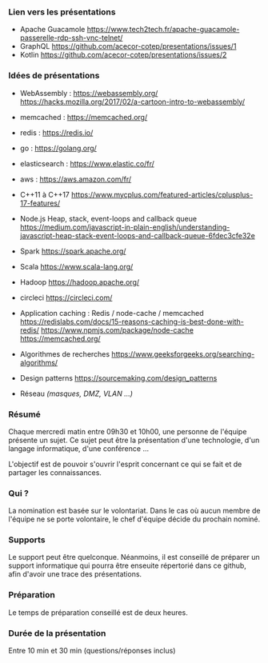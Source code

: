 ### Lien vers les présentations

- Apache Guacamole https://www.tech2tech.fr/apache-guacamole-passerelle-rdp-ssh-vnc-telnet/
- GraphQL https://github.com/acecor-cotep/presentations/issues/1
- Kotlin  https://github.com/acecor-cotep/presentations/issues/2


### Idées de présentations

- WebAssembly : https://webassembly.org/ https://hacks.mozilla.org/2017/02/a-cartoon-intro-to-webassembly/

- memcached : https://memcached.org/

- redis : https://redis.io/

- go : https://golang.org/

- elasticsearch : https://www.elastic.co/fr/

- aws : https://aws.amazon.com/fr/

- C++11 à C++17 https://www.mycplus.com/featured-articles/cplusplus-17-features/

- Node.js Heap, stack, event-loops and callback queue https://medium.com/javascript-in-plain-english/understanding-javascript-heap-stack-event-loops-and-callback-queue-6fdec3cfe32e

- Spark https://spark.apache.org/

- Scala https://www.scala-lang.org/

- Hadoop https://hadoop.apache.org/

- circleci https://circleci.com/

- Application caching : Redis / node-cache / memcached https://redislabs.com/docs/15-reasons-caching-is-best-done-with-redis/ https://www.npmjs.com/package/node-cache https://memcached.org/

- Algorithmes de recherches https://www.geeksforgeeks.org/searching-algorithms/

- Design patterns https://sourcemaking.com/design_patterns

- Réseau _(masques, DMZ, VLAN ...)_

### Résumé

Chaque mercredi matin entre 09h30 et 10h00, une personne de l'équipe présente un sujet. Ce sujet peut être la présentation d'une technologie, d'un langage informatique, d'une conférence ...

L'objectif est de pouvoir s'ouvrir l'esprit concernant ce qui se fait et de partager les connaissances.

### Qui ?

La nomination est basée sur le volontariat. Dans le cas où aucun membre de l'équipe ne se porte volontaire, le chef d'équipe décide du prochain nominé.

### Supports

Le support peut être quelconque. Néanmoins, il est conseillé de préparer un support informatique qui pourra être enseuite répertorié dans ce github, afin d'avoir une trace des présentations.

### Préparation

Le temps de préparation conseillé est de deux heures.

### Durée de la présentation

Entre 10 min et 30 min (questions/réponses inclus)
